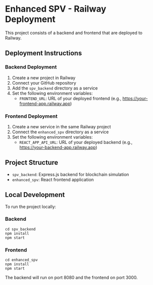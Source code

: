 # Enhanced SPV - Railway Deployment

This project consists of a backend and frontend that are deployed to Railway.

## Deployment Instructions

### Backend Deployment

1. Create a new project in Railway
2. Connect your GitHub repository
3. Add the `spv_backend` directory as a service
4. Set the following environment variables:
   - `FRONTEND_URL`: URL of your deployed frontend (e.g., https://your-frontend-app.railway.app)

### Frontend Deployment

1. Create a new service in the same Railway project
2. Connect the `enhanced_spv` directory as a service
3. Set the following environment variables:
   - `REACT_APP_API_URL`: URL of your deployed backend (e.g., https://your-backend-app.railway.app)

## Project Structure

- `spv_backend`: Express.js backend for blockchain simulation
- `enhanced_spv`: React frontend application

## Local Development

To run the project locally:

### Backend
```
cd spv_backend
npm install
npm start
```

### Frontend
```
cd enhanced_spv
npm install
npm start
```

The backend will run on port 8080 and the frontend on port 3000. 